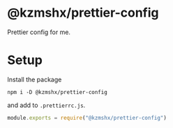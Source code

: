 # @kzmshx/prettier-config

Prettier config for me.

# Setup

Install the package

```shell
npm i -D @kzmshx/prettier-config
```

and add to `.prettierrc.js`.

```js
module.exports = require("@kzmshx/prettier-config")
```